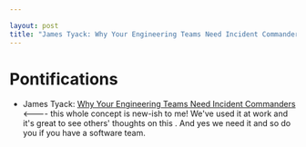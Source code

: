```yaml
---

layout: post
title: "James Tyack: Why Your Engineering Teams Need Incident Commanders "
---
```


# Pontifications

* James Tyack: [Why Your Engineering Teams Need Incident Commanders](https://www.pagerduty.com/eng/engineering-needs-incident-commanders/) <---- this whole concept is new-ish to me! We've used it at work and it's great to see others' thoughts on this . And yes we need it and so do you if you have a software team.
